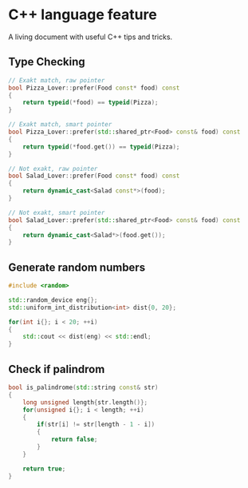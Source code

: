 # C++ language feature
A living document with useful C++ tips and tricks.

## Type Checking
```cpp
// Exakt match, raw pointer
bool Pizza_Lover::prefer(Food const* food) const
{
    return typeid(*food) == typeid(Pizza);
}

// Exakt match, smart pointer
bool Pizza_Lover::prefer(std::shared_ptr<Food> const& food) const
{
    return typeid(*food.get()) == typeid(Pizza);
}

// Not exakt, raw pointer
bool Salad_Lover::prefer(Food const* food) const
{
    return dynamic_cast<Salad const*>(food);
}

// Not exakt, smart pointer
bool Salad_Lover::prefer(std::shared_ptr<Food> const& food) const
{
    return dynamic_cast<Salad*>(food.get());
}
```

## Generate random numbers
```cpp
#include <random>

std::random_device eng{};
std::uniform_int_distribution<int> dist{0, 20};

for(int i{}; i < 20; ++i)
{
    std::cout << dist(eng) << std::endl;
}
```

## Check if palindrom
```cpp
bool is_palindrome(std::string const& str)
{
    long unsigned length{str.length()};
    for(unsigned i{}; i < length; ++i)
    {
        if(str[i] != str[length - 1 - i])
        {
            return false;
        }
    }

    return true;
}
```
